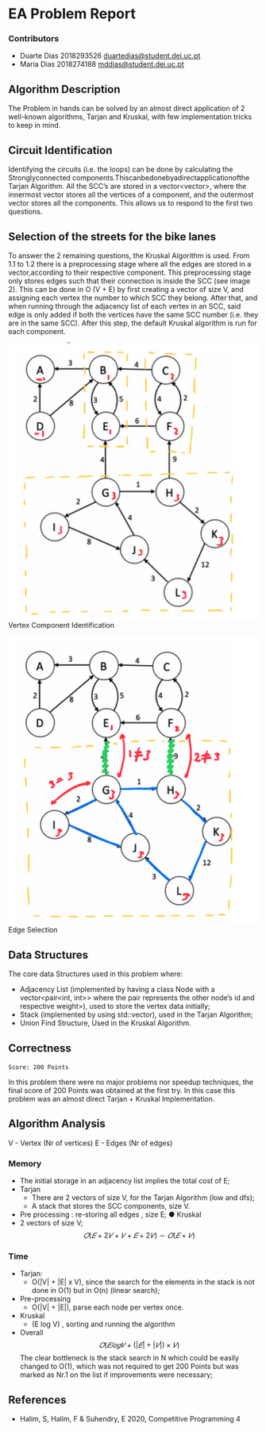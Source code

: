 # EA Problem Report
### Contributors
* Duarte Dias 2018293526 duartedias@student.dei.uc.pt
* Maria Dias 2018274188 mddias@student.dei.uc.pt

## Algorithm Description
The Problem in hands can be solved by an almost direct application of 2 well-known algorithms, Tarjan and Kruskal, with few implementation tricks to keep in mind.

## Circuit Identification
Identifying the circuits (i.e. the loops) can be done by calculating the Stronglyconnected components.Thiscanbedonebyadirectapplicationofthe Tarjan Algorithm. All the SCC’s are stored in a vector<vector<int>>, where the innermost vector stores all the vertices of a component, and the outermost vector stores all the components. This allows us to respond to the first two questions.

## Selection of the streets for the bike lanes
To answer the 2 remaining questions, the Kruskal Algorithm is used. From 1.1 to 1.2 there is a preprocessing stage where all the edges are stored in a vector,according to their respective component. This preprocessing stage only stores edges such that their connection is inside the SCC (see image 2). This can be done in O (V + E) by first creating a vector of size V, and assigning each vertex the number to which SCC they belong. After that, and when running through the adjacency list of each vertex in an SCC, said edge is only added if both the vertices have the same SCC number (i.e. they are in the same SCC). After this step, the default Kruskal algorithm is run for each component.

![alt text](figs/fig1.png "Vertex Component Identification")
Vertex Component Identification


![alt text](figs/fig2.png "Edge Selection")
Edge Selection

## Data Structures
The core data Structures used in this problem where:
* Adjacency List (implemented by having a class Node with a vector<pair<int, int>> where the pair represents the other node’s id and respective weight>), used to store the vertex data initially;
* Stack (implemented by using std::vector), used in the Tarjan Algorithm;
* Union Find Structure, Used in the Kruskal Algorithm.
  
## Correctness
    Score: 200 Points
In this problem there were no major problems nor speedup techniques, the final score of 200 Points was obtained at the first try. In this case this problem was an almost direct Tarjan + Kruskal Implementation.

## Algorithm Analysis
V - Vertex (Nr of vertices) 
E - Edges (Nr of edges)
### Memory
    
* The initial storage in an adjacency list implies the total cost of E; 
* Tarjan
  * There are 2 vectors of size V, for the Tarjan Algorithm (low and dfs);
  * A stack that stores the SCC components, size V.
* Pre processing : re-storing all edges , size E; ● Kruskal
* 2 vectors of size V;
$$𝑂( 𝐸 + 2𝑉 + 𝑉 + 𝐸 + 2𝑉) ∼ 𝑂(𝐸 + 𝑉)$$

### Time
* Tarjan:
  * O(|V| + |E| x V), since the search for the elements in the
stack is not done in O(1) but in O(n) (linear search);
* Pre-processing
  * O(|V| + |E|), parse each node per vertex once. 
* Kruskal
  * (E log V) , sorting and running the algorithm 
* Overall
$$𝑂(𝐸𝑙𝑜𝑔𝑉+ (|𝐸| + |𝑉| ) × 𝑉)$$
The clear bottleneck is the stack search in N which could be easily changed to O(1), which was not required to get 200 Points but was marked as Nr.1 on the list if improvements were necessary;
    
    

## References
* Halim, S, Halim, F & Suhendry, E 2020, Competitive Programming 4